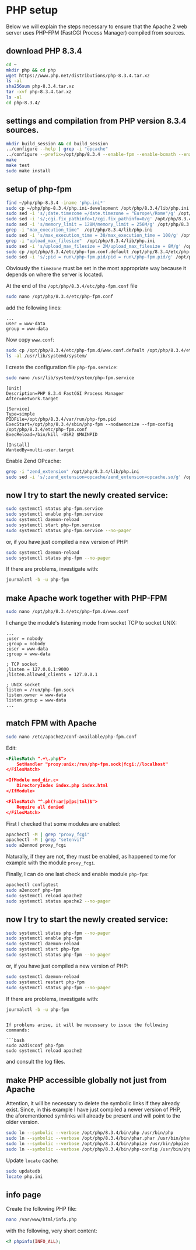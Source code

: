 # PHP setup

Below we will explain the steps necessary to ensure that the Apache 2 web server uses PHP-FPM (FastCGI Process Manager) compiled from sources.

## download PHP 8.3.4

```bash
cd ~
mkdir php && cd php
wget https://www.php.net/distributions/php-8.3.4.tar.xz
ls -al
sha256sum php-8.3.4.tar.xz
tar -xvf php-8.3.4.tar.xz
ls -al
cd php-8.3.4/
```

## settings and compilation from PHP version 8.3.4 sources.

```bash
mkdir build_session && cd build_session
../configure --help | grep -i "opcache"
../configure --prefix=/opt/php/8.3.4 --enable-fpm --enable-bcmath --enable-ftp --with-openssl --disable-cgi --enable-mbstring --with-curl --with-mysqli --with-pdo-mysql --enable-intl --with-zlib --with-bz2 --enable-gd --with-jpeg --with-gettext --with-gmp --with-xsl --enable-zts --enable-gcov --enable-debug
make
make test
sudo make install
```

## setup of php-fpm

```bash
find ~/php/php-8.3.4 -iname 'php.ini*'
sudo cp ~/php/php-8.3.4/php.ini-development /opt/php/8.3.4/lib/php.ini
sudo sed -i 's/;date.timezone =/date.timezone = "Europe\/Rome"/g' /opt/php/8.3.4/lib/php.ini
sudo sed -i 's/;cgi.fix_pathinfo=1/cgi.fix_pathinfo=0/g' /opt/php/8.3.4/lib/php.ini
sudo sed -i 's/memory_limit = 128M/memory_limit = 256M/g' /opt/php/8.3.4/lib/php.ini
grep -i "max_execution_time"  /opt/php/8.3.4/lib/php.ini
sudo sed -i 's/max_execution_time = 30/max_execution_time = 100/g' /opt/php/8.3.4/lib/php.ini
grep -i "upload_max_filesize"  /opt/php/8.3.4/lib/php.ini
sudo sed -i 's/upload_max_filesize = 2M/upload_max_filesize = 8M/g' /opt/php/8.3.4/lib/php.ini
sudo cp /opt/php/8.3.4/etc/php-fpm.conf.default /opt/php/8.3.4/etc/php-fpm.conf
sudo sed -i 's/;pid = run\/php-fpm.pid/pid = run\/php-fpm.pid/g' /opt/php/8.3.4/etc/php-fpm.conf
```

Obviously the `timezone` must be set in the most appropriate way because it depends on where the server is located.

At the end of the `/opt/php/8.3.4/etc/php-fpm.conf` file 

```bash
sudo nano /opt/php/8.3.4/etc/php-fpm.conf
```

add the following lines:

```text
...
user = www-data
group = www-data
```

Now copy `www.conf`:

```bash
sudo cp /opt/php/8.3.4/etc/php-fpm.d/www.conf.default /opt/php/8.3.4/etc/php-fpm.d/www.conf
ls -al /usr/lib/systemd/system/
```

I create the configuration file `php-fpm.service`:

```bash
sudo nano /usr/lib/systemd/system/php-fpm.service
```

```text
[Unit]
Description=PHP 8.3.4 FastCGI Process Manager
After=network.target

[Service]
Type=simple
PIDFile=/opt/php/8.3.4/var/run/php-fpm.pid
ExecStart=/opt/php/8.3.4/sbin/php-fpm --nodaemonize --fpm-config /opt/php/8.3.4/etc/php-fpm.conf
ExecReload=/bin/kill -USR2 $MAINPID

[Install]
WantedBy=multi-user.target
```

Enable Zend OPcache:

```bash
grep -i "zend_extension" /opt/php/8.3.4/lib/php.ini
sudo sed -i 's/;zend_extension=opcache/zend_extension=opcache.so/g' /opt/php/8.3.4/lib/php.ini
```

## now I try to start the newly created service:

```bash
sudo systemctl status php-fpm.service
sudo systemctl enable php-fpm.service
sudo systemctl daemon-reload
sudo systemctl start php-fpm.service
sudo systemctl status php-fpm.service --no-pager
```

or, if you have just compiled a new version of PHP:

```bash
sudo systemctl daemon-reload
sudo systemctl status php-fpm --no-pager
```

If there are problems, investigate with:

```bash
journalctl -b -u php-fpm
```

## make Apache work together with PHP-FPM

```bash
sudo nano /opt/php/8.3.4/etc/php-fpm.d/www.conf
```

I change the module's listening mode from socket TCP to socket UNIX:

```text
...
;user = nobody
;group = nobody
;user = www-data
;group = www-data

; TCP socket
;listen = 127.0.0.1:9000
;listen.allowed_clients = 127.0.0.1

; UNIX socket
listen = /run/php-fpm.sock
listen.owner = www-data
listen.group = www-data
...
```

## match FPM with Apache

```bash
sudo nano /etc/apache2/conf-available/php-fpm.conf
```

Edit:

```xml
<FilesMatch ".+\.php$">
    SetHandler "proxy:unix:/run/php-fpm.sock|fcgi://localhost"
</FilesMatch>

<IfModule mod_dir.c>
    DirectoryIndex index.php index.html
</IfModule>

<FilesMatch "^.ph(?:ar|p|ps|tml)$">
    Require all denied
</FilesMatch>
```

First I checked that some modules are enabled:

```bash
apachectl -M | grep "proxy_fcgi"
apachectl -M | grep "setenvif"
sudo a2enmod proxy_fcgi
```

Naturally, if they are not, they must be enabled, as happened to me for example with the module `proxy_fcgi`.

Finally, I can do one last check and enable module `php-fpm`:

```bash
apachectl configtest
sudo a2enconf php-fpm
sudo systemctl reload apache2
sudo systemctl status apache2 --no-pager
```

## now I try to start the newly created service:

```bash
sudo systemctl status php-fpm --no-pager
sudo systemctl enable php-fpm
sudo systemctl daemon-reload
sudo systemctl start php-fpm
sudo systemctl status php-fpm --no-pager
```

or, if you have just compiled a new version of PHP:

```bash
sudo systemctl daemon-reload
sudo systemctl restart php-fpm
sudo systemctl status php-fpm --no-pager
```

If there are problems, investigate with:

```bash
journalctl -b -u php-fpm
```
```

If problems arise, it will be necessary to issue the following commands: 

```bash
sudo a2disconf php-fpm
sudo systemctl reload apache2
```

and consult the log files.

## make PHP accessible globally not just from Apache

Attention, it will be necessary to delete the symbolic links if they already exist.
Since, in this example I have just compiled a newer version of PHP, the aforementioned symlinks will already be present and will point to the older version.

```bash
sudo ln --symbolic --verbose /opt/php/8.3.4/bin/php /usr/bin/php
sudo ln --symbolic --verbose /opt/php/8.3.4/bin/phar.phar /usr/bin/phar
sudo ln --symbolic --verbose /opt/php/8.3.4/bin/phpize /usr/bin/phpize
sudo ln --symbolic --verbose /opt/php/8.3.4/bin/php-config /usr/bin/php-config
```

Update `locate` cache:

```bash
sudo updatedb
locate php.ini
```

## info page

Create the following PHP file:

```bash
nano /var/www/html/info.php
```

with the following, very short content:

```php
<? phpinfo(INFO_ALL);
```
